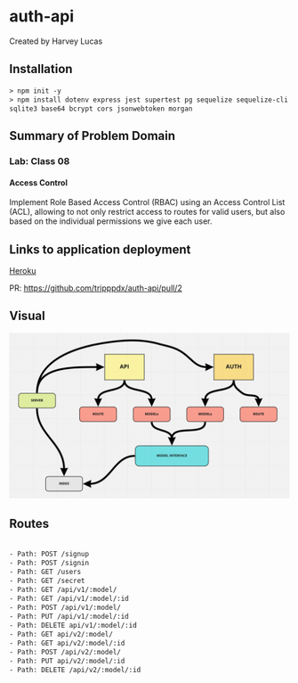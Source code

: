 # auth-api

Created by Harvey Lucas

## Installation

```plaintext
> npm init -y
> npm install dotenv express jest supertest pg sequelize sequelize-cli sqlite3 base64 bcrypt cors jsonwebtoken morgan
```

## Summary of Problem Domain

### Lab: Class 08

#### Access Control

Implement Role Based Access Control (RBAC) using an Access Control List (ACL), allowing to not only restrict access to routes for valid users, but also based on the individual permissions we give each user.

## Links to application deployment

[Heroku](https://cli-notepad-server.herokuapp.com/)

PR: https://github.com/tripppdx/auth-api/pull/2

## Visual

![Basic Auth](./public/auth-api.png)

## Routes

```plaintext

- Path: POST /signup
- Path: POST /signin
- Path: GET /users
- Path: GET /secret
- Path: GET /api/v1/:model/
- Path: GET /api/v1/:model/:id
- Path: POST /api/v1/:model/
- Path: PUT /api/v1/:model/:id
- Path: DELETE api/v1/:model/:id
- Path: GET api/v2/:model/
- Path: GET api/v2/:model/:id
- Path: POST /api/v2/:model/
- Path: PUT api/v2/:model/:id
- Path: DELETE /api/v2/:model/:id


```
